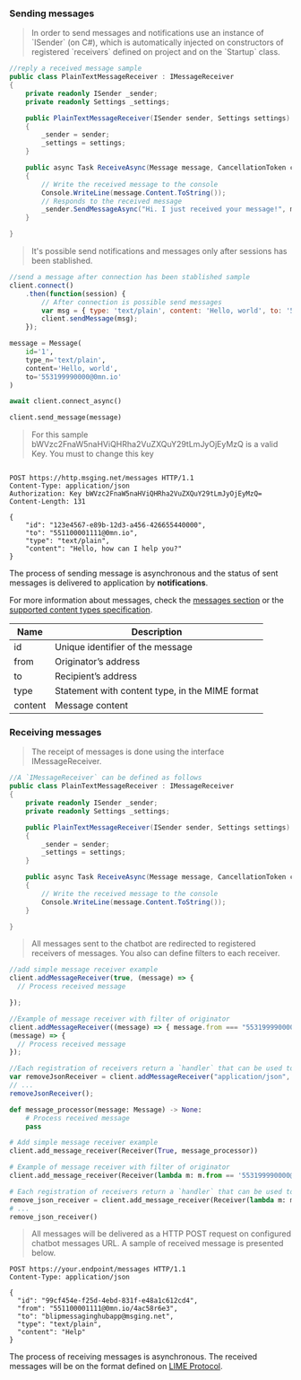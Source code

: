 ### Sending messages

<blockquote class="lang-specific csharp">
<p>In order to send messages and notifications use an instance of `ISender` (on C#), which is automatically injected on constructors of registered `receivers` defined on project and on the `Startup` class.</p>
</blockquote>

```csharp
//reply a received message sample
public class PlainTextMessageReceiver : IMessageReceiver
{
    private readonly ISender _sender;
    private readonly Settings _settings;

    public PlainTextMessageReceiver(ISender sender, Settings settings)
    {
        _sender = sender;
        _settings = settings;
    }

    public async Task ReceiveAsync(Message message, CancellationToken cancellationToken)
    {
        // Write the received message to the console
        Console.WriteLine(message.Content.ToString());
        // Responds to the received message
        _sender.SendMessageAsync("Hi. I just received your message!", message.From, cancellationToken);
    }

}
```
<blockquote class="lang-specific javascript">
<p>It's possible send notifications and messages only after sessions has been stablished.</p>
</blockquote>

```javascript
//send a message after connection has been stablished sample
client.connect()
    .then(function(session) {
        // After connection is possible send messages
        var msg = { type: 'text/plain', content: 'Hello, world', to: '553199990000@0mn.io' };
        client.sendMessage(msg);
    });
```

```python
message = Message(
    id='1',
    type_n='text/plain',
    content='Hello, world',
    to='553199990000@0mn.io'
)

await client.connect_async()

client.send_message(message)
```

<blockquote class="lang-specific http">
<p>For this sample bWVzc2FnaW5naHViQHRha2VuZXQuY29tLmJyOjEyMzQ is a valid Key. You must to change this key</p>
</blockquote>

```http

POST https://http.msging.net/messages HTTP/1.1
Content-Type: application/json
Authorization: Key bWVzc2FnaW5naHViQHRha2VuZXQuY29tLmJyOjEyMzQ=
Content-Length: 131

{
    "id": "123e4567-e89b-12d3-a456-426655440000",
    "to": "551100001111@0mn.io",
    "type": "text/plain",
    "content": "Hello, how can I help you?"
}
```

The process of sending message is asynchronous and the status of sent messages is delivered to application by **notifications**.

For more information about messages, check the [messages section](#messages) or the [supported content types specification](#content-types).

| Name    | Description                                     |
|---------|-------------------------------------------------|
| id      | Unique identifier of the message                |
| from    | Originator’s address                            |
| to      | Recipient’s address                             |
| type    | Statement with content type, in the MIME format |
| content | Message content                                 |

### Receiving messages

<blockquote class="lang-specific csharp">
<p>The receipt of messages is done using the interface IMessageReceiver.</p>
</blockquote>

```csharp
//A `IMessageReceiver` can be defined as follows
public class PlainTextMessageReceiver : IMessageReceiver
{
    private readonly ISender _sender;
    private readonly Settings _settings;

    public PlainTextMessageReceiver(ISender sender, Settings settings)
    {
        _sender = sender;
        _settings = settings;
    }

    public async Task ReceiveAsync(Message message, CancellationToken cancellationToken)
    {
        // Write the received message to the console
        Console.WriteLine(message.Content.ToString());
    }

}
```
<blockquote class="lang-specific javascript">
<p>All messages sent to the chatbot are redirected to registered receivers of messages. You also can define filters to each receiver.</p>
</blockquote>

```javascript
//add simple message receiver example
client.addMessageReceiver(true, (message) => {
  // Process received message

});

//Example of message receiver with filter of originator
client.addMessageReceiver((message) => { message.from === "553199990000@0mn.io" },
(message) => {
  // Process received message
});

//Each registration of receivers return a `handler` that can be used to cancell the registration:
var removeJsonReceiver = client.addMessageReceiver("application/json", handleJson);
// ...
removeJsonReceiver();
```

```python
def message_processor(message: Message) -> None:
    # Process received message
    pass

# Add simple message receiver example
client.add_message_receiver(Receiver(True, message_processor))

# Example of message receiver with filter of originator
client.add_message_receiver(Receiver(lambda m: m.from == '553199990000@0mn.io', message_processor))

# Each registration of receivers return a `handler` that can be used to cancell the registration:
remove_json_receiver = client.add_message_receiver(Receiver(lambda m: m.type_n == 'application/json', lambda m: print(m)))
# ...
remove_json_receiver()
```

<blockquote class="lang-specific http">
<p>All messages will be delivered as a HTTP POST request on configured chatbot messages URL. A sample of received message is presented below.</p>
</blockquote>

```http
POST https://your.endpoint/messages HTTP/1.1
Content-Type: application/json

{
  "id": "99cf454e-f25d-4ebd-831f-e48a1c612cd4",
  "from": "551100001111@0mn.io/4ac58r6e3",
  "to": "blipmessaginghubapp@msging.net",
  "type": "text/plain",
  "content": "Help"
}
```

The process of receiving messages is asynchronous. The received messages will be on the format defined on [LIME Protocol](http://limeprotocol.org/index.html#message).


